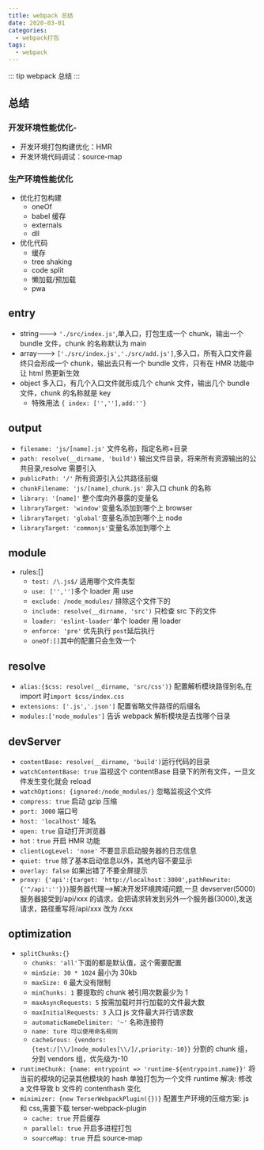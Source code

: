 ```yaml
---
title: webpack 总结
date: 2020-03-01
categories:
  - webpack打包
tags:
  - webpack
---
```


::: tip
webpack 总结
:::

<!-- more -->

## 总结

### 开发环境性能优化-

- 开发环境打包构建优化：HMR
- 开发环境代码调试：source-map

### 生产环境性能优化

- 优化打包构建
  - oneOf
  - babel 缓存
  - externals
  - dll
- 优化代码
  - 缓存
  - tree shaking
  - code split
  - 懒加载/预加载
  - pwa

## entry

- string---> `'./src/index.js'`,单入口，打包生成一个 chunk，输出一个 bundle 文件，chunk 的名称默认为 main
- array---> `['./src/index.js','./src/add.js']`,多入口，所有入口文件最终只会形成一个 chunk，输出去只有一个 bundle 文件，只有在 HMR 功能中让 html 热更新生效
- object 多入口，有几个入口文件就形成几个 chunk 文件，输出几个 bundle 文件，chunk 的名称就是 key
  - 特殊用法 `{ index: ['',''],add:''}`

## output

- `filename: 'js/[name].js'` 文件名称，指定名称+目录
- `path: resolve(__dirname, 'build')` 输出文件目录，将来所有资源输出的公共目录,resolve 需要引入
- `publicPath: '/'` 所有资源引入公共路径前缀
- `chunkFilename: 'js/[name]_chunk.js'` 非入口 chunk 的名称
- `library: '[name]'` 整个库向外暴露的变量名
- `libraryTarget: 'window'`变量名添加到哪个上 browser
- `libraryTarget: 'global'`变量名添加到哪个上 node
- `libraryTarget: 'commonjs'`变量名添加到哪个上

## module

- rules:[]
  - `test: /\.js$/` 适用哪个文件类型
  - `use: ['','']`多个 loader 用 use
  - `exclude: /node_modules/` 排除这个文件下的
  - `include: resolve(__dirname, 'src')` 只检查 src 下的文件
  - `loader: 'eslint-loader'`单个 loader 用 loader
  - `enforce: 'pre'` 优先执行 `post`延后执行
  - `oneOf:[]`其中的配置只会生效一个

## resolve

- `alias:{$css: resolve(__dirname, 'src/css')}` 配置解析模块路径别名,在 import 时`import $css/index.css`
- `extensions: ['.js','.json']` 配置省略文件路径的后缀名
- `modules:['node_modules']` 告诉 webpack 解析模块是去找哪个目录

## devServer

- `contentBase: resolve(__dirname, 'build')`运行代码的目录
- `watchContentBase: true` 监视这个 contentBase 目录下的所有文件，一旦文件发生变化就会 reload
- `watchOptions: {ignored:/node_modules/}` 忽略监视这个文件
- `compress: true` 启动 gzip 压缩
- `port: 3000` 端口号
- `host: 'localhost'` 域名
- `open: true` 自动打开浏览器
- `hot：true` 开启 HMR 功能
- `clientLogLevel: 'none'` 不要显示启动服务器的日志信息
- `quiet: true` 除了基本启动信息以外，其他内容不要显示
- `overlay: false` 如果出错了不要全屏提示
- `proxy: {'api':{target: 'http://localhost：3000',pathRewrite: {'^/api':''}}}`服务器代理-->解决开发环境跨域问题,一旦 devserver(5000)服务器接受到/api/xxx 的请求，会把请求转发到另外一个服务器(3000),发送请求，路径重写将/api/xxx 改为 /xxx

## optimization

- `splitChunks:{}`
  - `chunks: 'all'`下面的都是默认值，这个需要配置
  - `minSzie: 30 * 1024` 最小为 30kb
  - `maxSize: 0` 最大没有限制
  - `minChunks: 1` 要提取的 chunk 被引用次数最少为 1
  - `maxAsyncRequests: 5` 按需加载时并行加载的文件最大数
  - `maxInitialRequests: 3` 入口 js 文件最大并行请求数
  - `automaticNameDelimiter: '~'` 名称连接符
  - `name: ture 可以使用命名规则`
  - `cacheGrous: {vendors:{test:/[\\/]node_modules[\\/]/,priority:-10}}` 分割的 chunk 组，分到 vendors 组，优先级为-10
- `runtimeChunk: {name: entrypoint => 'runtime-${entrypoint.name}}'`
  将当前的模块的记录其他模块的 hash 单独打包为一个文件 runtime 解决: 修改 a 文件导致 b 文件的 contenthash 变化
- `minimizer: {new TerserWebpackPlugin({})}` 配置生产环境的压缩方案: js 和 css,需要下载 terser-webpack-plugin
  - `cache: true` 开启缓存
  - `parallel: true` 开启多进程打包
  - `sourceMap: true` 开启 source-map
